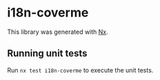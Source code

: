 # i18n-coverme

This library was generated with [Nx](https://nx.dev).

## Running unit tests

Run `nx test i18n-coverme` to execute the unit tests.
